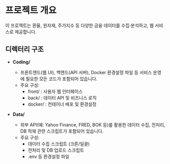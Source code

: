 # 프로젝트 개요

이 프로젝트는 환율, 원자재, 주가지수 등 다양한 금융 데이터를 수집·분석하고, 웹 서비스로 제공합니다.

## 디렉터리 구조

- **Coding/**
  - 프론트엔드(웹 UI), 백엔드(API 서버), Docker 환경설정 파일 등 서비스 운영에 필요한 모든 코드가 포함되어 있습니다.
  - 주요 구성:
    - front/ : 사용자 웹 인터페이스
    - back/  : 데이터 API 및 비즈니스 로직
    - docker/   : 컨테이너 배포 및 환경설정

- **Data/**
  - 외부 API(예: Yahoo Finance, FRED, BOK 등)를 활용한 데이터 수집, 전처리, DB 적재 관련 스크립트가 포함되어 있습니다.
  - 주요 구성:
    - 데이터 수집 스크립트 (크론/일괄)
    - 전처리 및 DB 업로드 스크립트
    - .env 등 환경설정 파일


